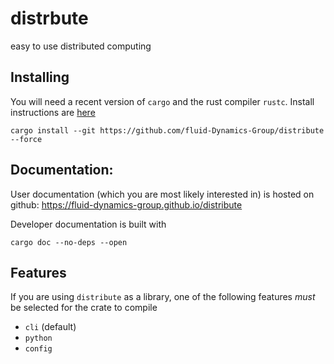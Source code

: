 # distrbute

easy to use distributed computing

## Installing

You will need a recent version of `cargo` and the rust compiler `rustc`. Install instructions are [here](https://www.rust-lang.org/tools/install)

```
cargo install --git https://github.com/fluid-Dynamics-Group/distribute --force
```

## Documentation:

User documentation (which you are most likely interested in) is hosted on github: https://fluid-dynamics-group.github.io/distribute

Developer documentation is built with

```
cargo doc --no-deps --open
```

## Features

If you are using `distribute` as a library, one of the following features *must* be selected for the crate to compile

* `cli` (default)
* `python` 
* `config`
